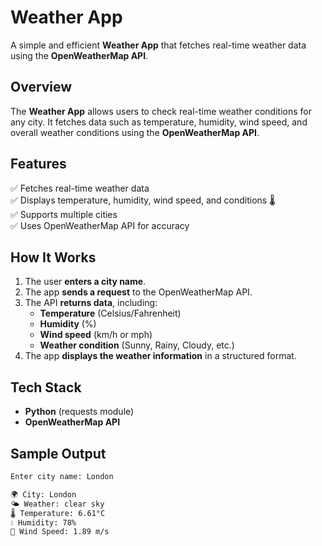 # Weather App

A simple and efficient **Weather App** that fetches real-time weather data using the **OpenWeatherMap API**.

## Overview

The **Weather App** allows users to check real-time weather conditions for any city. It fetches data such as temperature, humidity, wind speed, and overall weather conditions using the **OpenWeatherMap API**.

##  Features
✅ Fetches real-time weather data   
✅ Displays temperature, humidity, wind speed, and conditions 🌡  
✅ Supports multiple cities   
✅ Uses OpenWeatherMap API for accuracy  

## How It Works
1. The user **enters a city name**.  
2. The app **sends a request** to the OpenWeatherMap API.  
3. The API **returns data**, including:  
   -  **Temperature** (Celsius/Fahrenheit)  
   -  **Humidity** (%)  
   -  **Wind speed** (km/h or mph)  
   -  **Weather condition** (Sunny, Rainy, Cloudy, etc.)  
4. The app **displays the weather information** in a structured format.

## Tech Stack
- **Python** (requests module)   
- **OpenWeatherMap API**   


## Sample Output
```bash
Enter city name: London

🌍 City: London
🌤️ Weather: clear sky
🌡️ Temperature: 6.61°C
💧 Humidity: 78%
💨 Wind Speed: 1.89 m/s 
```

